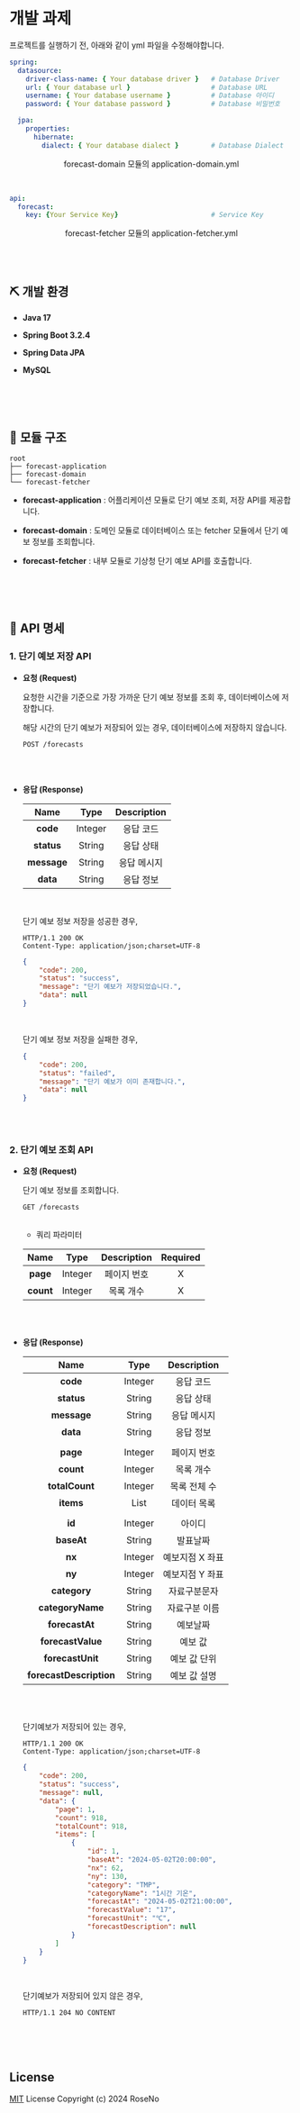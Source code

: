 # 개발 과제
프로젝트를 실행하기 전, 아래와 같이 yml 파일을 수정해야합니다.

```yaml
spring:
  datasource:
    driver-class-name: { Your database driver }   # Database Driver
    url: { Your database url }                    # Database URL
    username: { Your database username }          # Database 아이디
    password: { Your database password }          # Database 비밀번호

  jpa:
    properties:
      hibernate:
        dialect: { Your database dialect }        # Database Dialect
```
<p align="center">forecast-domain 모듈의 application-domain.yml</p>

<br>

```yaml
api:
  forecast:
    key: {Your Service Key}                       # Service Key
```
<p align="center">forecast-fetcher 모듈의 application-fetcher.yml</p>

<br><br>




## ⛏ 개발 환경
- **Java 17**

- **Spring Boot 3.2.4**
 
- **Spring Data JPA**

- **MySQL**

<br><br><br>




## 🧩 모듈 구조

```text
root
├── forecast-application
├── forecast-domain
└── forecast-fetcher
```

- **forecast-application** : 어플리케이션 모듈로 단기 예보 조회, 저장 API를 제공합니다.

- **forecast-domain** : 도메인 모듈로 데이터베이스 또는 fetcher 모듈에서 단기 예보 정보를 조회합니다.

- **forecast-fetcher** : 내부 모듈로 기상청 단기 예보 API를 호출합니다.

<br><br><br>




## 📜 API 명세
### 1. 단기 예보 저장 API

- **요청 (Request)**

    요청한 시간을 기준으로 가장 가까운 단기 예보 정보를 조회 후, 데이터베이스에 저장합니다.

    해당 시간의 단기 예보가 저장되어 있는 경우, 데이터베이스에 저장하지 않습니다.

    ```
    POST /forecasts
    ```

    <br><br>


- **응답 (Response)**

    | Name                    | Type    | Description     |
    |:-----------------------:|:-------:|:---------------:|
    | **code**                | Integer | 응답 코드       |
    | **status**              | String  | 응답 상태       |
    | **message**             | String  | 응답 메시지     |
    | **data**                | String  | 응답 정보       |

    <br>

    단기 예보 정보 저장을 성공한 경우,

    ```text
    HTTP/1.1 200 OK
    Content-Type: application/json;charset=UTF-8
    ```

    ```json
    {
        "code": 200,
        "status": "success",
        "message": "단기 예보가 저장되었습니다.",
        "data": null
    }
    ```

    <br>

    단기 예보 정보 저장을 실패한 경우,

    ```json
    {
        "code": 200,
        "status": "failed",
        "message": "단기 예보가 이미 존재합니다.",
        "data": null
    }
    ```

    <br><br>



### 2. 단기 예보 조회 API

- **요청 (Request)**

    단기 예보 정보를 조회합니다.

    ```
    GET /forecasts
    ```
    <br>

    - 쿼리 파라미터

    |    Name   |   Type  | Description | Required |
    |:---------:|:-------:|:-----------:|:--------:|
    |  **page** | Integer | 페이지 번호  |     X    |
    | **count** | Integer | 목록 개수    |     X    |

    <br><br>


- **응답 (Response)**
    
    | Name                    | Type    | Description     |
    |:-----------------------:|:-------:|:---------------:|
    | **code**                | Integer | 응답 코드        |
    | **status**              | String  | 응답 상태        |
    | **message**             | String  | 응답 메시지      |
    | **data**                | String  | 응답 정보        |
    |                         |         |                 |
    | **page**                | Integer | 페이지 번호      |
    | **count**               | Integer | 목록 개수        |
    | **totalCount**          | Integer | 목록 전체 수     |
    | **items**               | List    | 데이터 목록      |
    |                         |         |                 |
    | **id**                  | Integer | 아이디           |
    | **baseAt**              | String  | 발표날짜         |
    | **nx**                  | Integer | 예보지점 X 좌표  |
    | **ny**                  | Integer | 예보지점 Y 좌표  |
    | **category**            | String  | 자료구분문자     |
    | **categoryName**        | String  | 자료구분 이름    |
    | **forecastAt**          | String  | 예보날짜         |
    | **forecastValue**       | String  | 예보 값          |
    | **forecastUnit**        | String  | 예보 값 단위     |
    | **forecastDescription** | String  | 예보 값 설명     |

    <br><br>

    단기예보가 저장되어 있는 경우,
    ```text
    HTTP/1.1 200 OK
    Content-Type: application/json;charset=UTF-8
    ```

    ```json
    {
        "code": 200,
        "status": "success",
        "message": null,
        "data": {
            "page": 1,
            "count": 918,
            "totalCount": 918,
            "items": [
                {
                    "id": 1,
                    "baseAt": "2024-05-02T20:00:00",
                    "nx": 62,
                    "ny": 130,
                    "category": "TMP",
                    "categoryName": "1시간 기온",
                    "forecastAt": "2024-05-02T21:00:00",
                    "forecastValue": "17",
                    "forecastUnit": "℃",
                    "forecastDescription": null
                }
            ]
        }
    }
    ```

    <br>

    단기예보가 저장되어 있지 않은 경우,
    ```text
    HTTP/1.1 204 NO CONTENT
    ```
    
    <br><br><br>



## License
[MIT](./LICENSE) License Copyright (c) 2024 RoseNo
